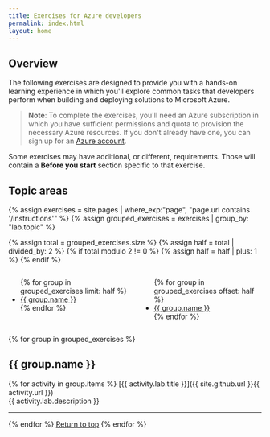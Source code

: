 ```yaml
---
title: Exercises for Azure developers
permalink: index.html
layout: home
---
```


## Overview

The following exercises are designed to provide you with a hands-on learning experience in which you'll explore common tasks that developers perform when building and deploying solutions to Microsoft Azure.

> **Note**: To complete the exercises, you'll need an Azure subscription in which you have sufficient permissions and quota to provision the necessary Azure resources. If you don't already have one, you can sign up for an [Azure account](https://azure.microsoft.com/free). 

Some exercises may have additional, or different, requirements. Those will contain a **Before you start** section specific to that exercise.

## Topic areas
{% assign exercises = site.pages | where_exp:"page", "page.url contains '/instructions'" %}
{% assign grouped_exercises = exercises | group_by: "lab.topic" %}


{% assign total = grouped_exercises.size %}
{% assign half = total | divided_by: 2 %}
{% if total modulo 2 != 0 %}
	{% assign half = half | plus: 1 %}
{% endif %}

<div style="display: flex; gap: 2em;">
	<ul style="flex: 1;">
		{% for group in grouped_exercises limit: half %}
			<li><a href="#{{ group.name | slugify }}">{{ group.name }}</a></li>
		{% endfor %}
	</ul>
	<ul style="flex: 1;">
		{% for group in grouped_exercises offset: half %}
			<li><a href="#{{ group.name | slugify }}">{{ group.name }}</a></li>
		{% endfor %}
	</ul>
</div>

{% for group in grouped_exercises %}

## <a id="{{ group.name | slugify }}"></a>{{ group.name }} 

{% for activity in group.items %}
[{{ activity.lab.title }}]({{ site.github.url }}{{ activity.url }}) <br/> {{ activity.lab.description }}

---

{% endfor %}
<a href="#overview">Return to top</a>
{% endfor %}

